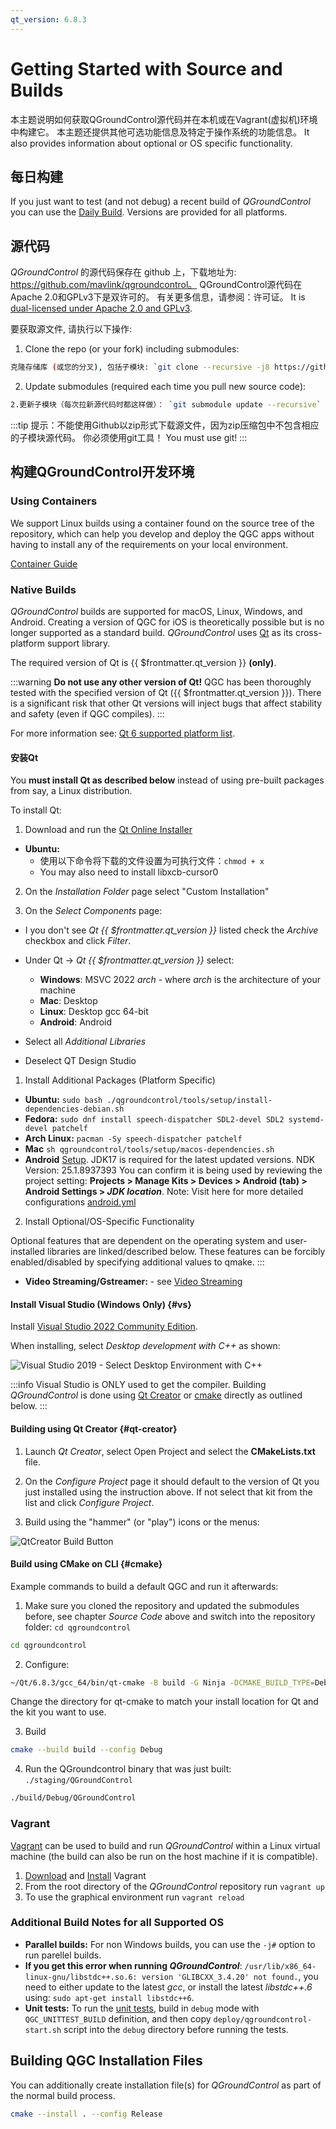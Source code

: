 ```yaml
---
qt_version: 6.8.3
---
```


# Getting Started with Source and Builds

本主题说明如何获取QGroundControl源代码并在本机或在Vagrant(虚拟机)环境中构建它。 本主题还提供其他可选功能信息及特定于操作系统的功能信息。
It also provides information about optional or OS specific functionality.

## 每日构建

If you just want to test (and not debug) a recent build of _QGroundControl_ you can use the [Daily Build](../../qgc-user-guide/releases/daily_builds.md).
Versions are provided for all platforms.

## 源代码

_QGroundControl_ 的源代码保存在 github 上，下载地址为: https://github.com/mavlink/qgroundcontrol。 QGroundControl源代码在Apache 2.0和GPLv3下是双许可的。 有关更多信息，请参阅：许可证。
It is [dual-licensed under Apache 2.0 and GPLv3](https://github.com/mavlink/qgroundcontrol/blob/master/.github/COPYING.md).

要获取源文件, 请执行以下操作:

1. Clone the repo (or your fork) including submodules:

  ```sh
  克隆存储库 (或您的分叉), 包括子模块: `git clone --recursive -j8 https://github.com/mavlink/qgroundcontrol.git`
  ```

2. Update submodules (required each time you pull new source code):

  ```sh
  2.更新子模块（每次拉新源代码时都这样做）： `git submodule update --recursive`
  ```

:::tip
提示：不能使用Github以zip形式下载源文件，因为zip压缩包中不包含相应的子模块源代码。 你必须使用git工具！
You must use git!
:::

## 构建QGroundControl开发环境

### Using Containers

We support Linux builds using a container found on the source tree of the repository, which can help you develop and deploy the QGC apps without having to install any of the requirements on your local environment.

[Container Guide](../getting_started/container.md)

### Native Builds

_QGroundControl_ builds are supported for macOS, Linux, Windows, and Android. Creating a version of QGC for iOS is theoretically possible but is no longer supported as a standard build.
_QGroundControl_ uses [Qt](http://www.qt.io) as its cross-platform support library.

The required version of Qt is {{ $frontmatter.qt_version }} **(only)**.

:::warning
**Do not use any other version of Qt!** QGC has been thoroughly tested with the specified version of Qt ({{ $frontmatter.qt_version }}).
There is a significant risk that other Qt versions will inject bugs that affect stability and safety (even if QGC compiles).
:::

For more information see: [Qt 6 supported platform list](https://doc.qt.io/qt-6/supported-platforms.html).

#### 安装Qt

You **must install Qt as described below** instead of using pre-built packages from say, a Linux distribution.

To install Qt:

1. Download and run the [Qt Online Installer](https://www.qt.io/download-qt-installer-oss)
  - **Ubuntu:**
    - 使用以下命令将下载的文件设置为可执行文件：`chmod + x`
    - You may also need to install libxcb-cursor0

2. On the _Installation Folder_ page select "Custom Installation"

3. On the _Select Components_ page:

  - I you don't see _Qt {{ $frontmatter.qt_version }}_ listed check the _Archive_ checkbox and click _Filter_.

- Under Qt -> _Qt {{ $frontmatter.qt_version }}_ select:
  - **Windows**: MSVC 2022 _arch_ - where _arch_ is the architecture of your machine
  - **Mac**: Desktop
  - **Linux**: Desktop gcc 64-bit
  - **Android**: Android
- Select all _Additional Libraries_
- Deselect QT Design Studio

1. Install Additional Packages (Platform Specific)

  - **Ubuntu:** `sudo bash ./qgroundcontrol/tools/setup/install-dependencies-debian.sh`
  - **Fedora:** `sudo dnf install speech-dispatcher SDL2-devel SDL2 systemd-devel patchelf`
  - **Arch Linux:** `pacman -Sy speech-dispatcher patchelf`
  - **Mac** `sh qgroundcontrol/tools/setup/macos-dependencies.sh`
  - **Android** [Setup](https://doc.qt.io/qt-6/android-getting-started.html). JDK17 is required for the latest updated versions. NDK Version: 25.1.8937393
    You can confirm it is being used by reviewing the project setting: **Projects > Manage Kits > Devices > Android (tab) > Android Settings > _JDK location_**.
    Note: Visit here for more detailed configurations [android.yml](.github/workflows/android.yml)

2. Install Optional/OS-Specific Functionality

  Optional features that are dependent on the operating system and user-installed libraries are linked/described below.
  These features can be forcibly enabled/disabled by specifying additional values to qmake.
  :::

  - **Video Streaming/Gstreamer:** - see [Video Streaming](https://github.com/mavlink/qgroundcontrol/blob/master/src/VideoManager/VideoReceiver/GStreamer/README.md)

#### Install Visual Studio (Windows Only) {#vs}

Install [Visual Studio 2022 Community Edition](https://visualstudio.microsoft.com/downloads/).

When installing, select _Desktop development with C++_ as shown:

![Visual Studio 2019 - Select Desktop Environment with C++](../../../assets/dev_getting_started/visual_studio_select_features.png)

:::info
Visual Studio is ONLY used to get the compiler. Building _QGroundControl_ is done using [Qt Creator](#qt-creator) or [cmake](#cmake) directly as outlined below.
:::

#### Building using Qt Creator {#qt-creator}

1. Launch _Qt Creator_, select Open Project and select the **CMakeLists.txt** file.

2. On the _Configure Project_ page it should default to the version of Qt you just installed using the instruction above. If not select that kit from the list and click _Configure Project_.

3. Build using the "hammer" (or "play") icons or the menus:

  ![QtCreator Build Button](../../../assets/dev_getting_started/qt_creator_build_qgc.png)

#### Build using CMake on CLI {#cmake}

Example commands to build a default QGC and run it afterwards:

1. Make sure you cloned the repository and updated the submodules before, see chapter _Source Code_ above and switch into the repository folder: `cd qgroundcontrol`

  ```sh
  cd qgroundcontrol
  ```

2. Configure:

  ```sh
  ~/Qt/6.8.3/gcc_64/bin/qt-cmake -B build -G Ninja -DCMAKE_BUILD_TYPE=Debug
  ```

  Change the directory for qt-cmake to match your install location for Qt and the kit you want to use.

3. Build

  ```sh
  cmake --build build --config Debug
  ```

4. Run the QGroundcontrol binary that was just built: `./staging/QGroundControl`

  ```sh
  ./build/Debug/QGroundControl
  ```

### Vagrant

[Vagrant](https://www.vagrantup.com/) can be used to build and run _QGroundControl_ within a Linux virtual machine (the build can also be run on the host machine if it is compatible).

1. [Download](https://www.vagrantup.com/downloads.html) and [Install](https://www.vagrantup.com/docs/getting-started/) Vagrant
2. From the root directory of the _QGroundControl_ repository run `vagrant up`
3. To use the graphical environment run `vagrant reload`

### Additional Build Notes for all Supported OS

- **Parallel builds:** For non Windows builds, you can use the `-j#` option to run parellel builds.
- **If you get this error when running _QGroundControl_**: `/usr/lib/x86_64-linux-gnu/libstdc++.so.6: version 'GLIBCXX_3.4.20' not found.`, you need to either update to the latest _gcc_, or install the latest _libstdc++.6_ using: `sudo apt-get install libstdc++6`.
- **Unit tests:** To run the [unit tests](../contribute/unit_tests.md), build in `debug` mode with `QGC_UNITTEST_BUILD` definition, and then copy `deploy/qgroundcontrol-start.sh` script into the `debug` directory before running the tests.

## Building QGC Installation Files

You can additionally create installation file(s) for _QGroundControl_ as part of the normal build process.

```sh
cmake --install . --config Release
```
